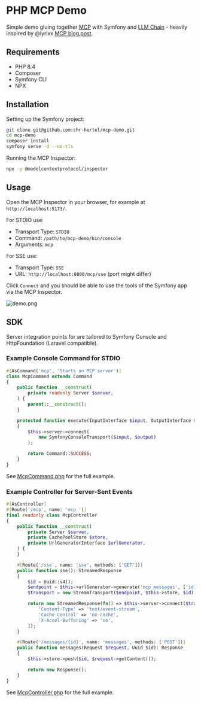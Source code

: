 # PHP MCP Demo

Simple demo gluing together [MCP](https://modelcontextprotocol.io/) with Symfony and [LLM Chain](https://github.com/php-llm/llm-chain) - heavily inspired by @lyrixx [MCP blog post](https://jolicode.com/blog/mcp-the-open-protocol-that-turns-llm-chatbots-into-intelligent-agents).

## Requirements

* PHP 8.4
* Composer
* Symfony CLI
* NPX

## Installation

Setting up the Symfony project:

```bash
git clone git@github.com:chr-hertel/mcp-demo.git
cd mcp-demo
composer install
symfony serve -d --no-tls
```

Running the MCP Inspector:

```bash
npx -y @modelcontextprotocol/inspector
```

## Usage

Open the MCP Inspector in your browser, for example at `http://localhost:5173/`.

For STDIO use:
* Transport Type: `STDIO`
* Command: `/path/to/mcp-demo/bin/console`
* Arguments: `mcp`

For SSE use:
* Transport Type: `SSE`
* URL: `http://localhost:8000/mcp/sse` (port might differ)

Click `Connect` and you should be able to use the tools of the Symfony app via the MCP Inspector.

![demo.png](demo.png)

## SDK

Server integration points for are tailored to Symfony Console and HttpFoundation (Laravel compatible).

### Example Console Command for STDIO

```php
#[AsCommand('mcp', 'Starts an MCP server')]
class McpCommand extends Command
{
    public function __construct(
        private readonly Server $server,
    ) {
        parent::__construct();
    }

    protected function execute(InputInterface $input, OutputInterface $output): int
    {
        $this->server->connect(
            new SymfonyConsoleTransport($input, $output)
        );

        return Command::SUCCESS;
    }
}
```
See [McpCommand.php](src/Command/McpCommand.php) for the full example.

### Example Controller for Server-Sent Events

```php
#[AsController]
#[Route('/mcp', name: 'mcp_')]
final readonly class McpController
{
    public function __construct(
        private Server $server,
        private CachePoolStore $store,
        private UrlGeneratorInterface $urlGenerator,
    ) {
    }

    #[Route('/sse', name: 'sse', methods: ['GET'])]
    public function sse(): StreamedResponse
    {
        $id = Uuid::v4();
        $endpoint = $this->urlGenerator->generate('mcp_messages', ['id' => $id], UrlGeneratorInterface::ABSOLUTE_URL);
        $transport = new StreamTransport($endpoint, $this->store, $id);

        return new StreamedResponse(fn() => $this->server->connect($transport), headers: [
            'Content-Type' => 'text/event-stream',
            'Cache-Control' => 'no-cache',
            'X-Accel-Buffering' => 'no',
        ]);
    }

    #[Route('/messages/{id}', name: 'messages', methods: ['POST'])]
    public function messages(Request $request, Uuid $id): Response
    {
        $this->store->push($id, $request->getContent());

        return new Response();
    }
}
```
See [McpController.php](src/Controller/McpController.php) for the full example.
